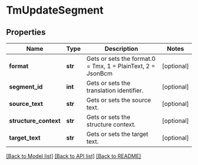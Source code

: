 # TmUpdateSegment

## Properties
Name | Type | Description | Notes
------------ | ------------- | ------------- | -------------
**format** | **str** | Gets or sets the format.0 &#x3D; Tmx, 1 &#x3D; PlainText, 2 &#x3D; JsonBcm | [optional] 
**segment_id** | **int** | Gets or sets the translation identifier. | [optional] 
**source_text** | **str** | Gets or sets the source text. | [optional] 
**structure_context** | **str** | Gets or sets the structure context. | [optional] 
**target_text** | **str** | Gets or sets the target text. | [optional] 

[[Back to Model list]](../README.md#documentation-for-models) [[Back to API list]](../README.md#documentation-for-api-endpoints) [[Back to README]](../README.md)


